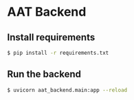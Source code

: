 # AAT Backend

## Install requirements
```bash
$ pip install -r requirements.txt
```

## Run the backend
```bash
$ uvicorn aat_backend.main:app --reload
```
